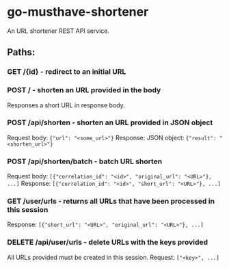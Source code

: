 # go-musthave-shortener
An URL shortener REST API service.

## Paths:
### GET /{id} - redirect to an initial URL
### POST / - shorten an URL provided in the body
Responses a short URL in response body.
### POST /api/shorten - shorten an URL provided in JSON object
Request body: ```{"url": "<some_url>"}```
Response: JSON object: ```{"result": "<shorten_url>"}```
### POST /api/shorten/batch - batch URL shorten
Request body: ```[{"correlation_id": "<id>", "original_url": "<URL>"}, ...]```
Response: ```[{"correlation_id": "<id>", "short_url": "<URL>"}, ...]```
### GET /user/urls - returns all URLs that have been processed in this session
Response: ```[{"short_url": "<URL>", "original_url": "<URL>"}, ...]```
### DELETE /api/user/urls - delete URLs with the keys provided
All URLs provided must be created in this session.
Request: ```["<key>", ...]```
